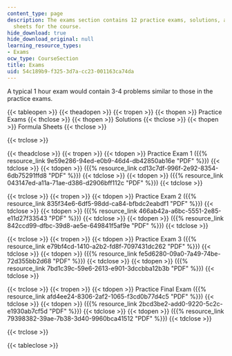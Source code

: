 ```yaml
---
content_type: page
description: The exams section contains 12 practice exams, solutions, and formula
  sheets for the course.
hide_download: true
hide_download_original: null
learning_resource_types:
- Exams
ocw_type: CourseSection
title: Exams
uid: 54c189b9-f325-3d7a-cc23-001163ca74da
---
```


A typical 1 hour exam would contain 3-4 problems similar to those in the practice exams.

{{< tableopen >}}
{{< theadopen >}}
{{< tropen >}}
{{< thopen >}}
Practice Exams
{{< thclose >}}
{{< thopen >}}
Solutions
{{< thclose >}}
{{< thopen >}}
Formula Sheets
{{< thclose >}}

{{< trclose >}}

{{< theadclose >}}
{{< tropen >}}
{{< tdopen >}}
Practice Exam 1 ({{% resource_link 9e59e286-94ed-e0b9-46d4-db42850ab16e "PDF" %}})
{{< tdclose >}}
{{< tdopen >}}
({{% resource_link cd13c7df-996f-2e92-8354-6db75291ffd8 "PDF" %}})
{{< tdclose >}}
{{< tdopen >}}
({{% resource_link 043147ed-a11a-71ae-d386-d2906bff112c "PDF" %}})
{{< tdclose >}}

{{< trclose >}}
{{< tropen >}}
{{< tdopen >}}
Practice Exam 2 ({{% resource_link 835f34e6-6df5-98dd-ca84-bfbdc2eabdf1 "PDF" %}})
{{< tdclose >}}
{{< tdopen >}}
({{% resource_link 466ab42a-a6bc-5551-2e85-e11d27f33543 "PDF" %}})
{{< tdclose >}}
{{< tdopen >}}
({{% resource_link 842ccd99-dfbc-39d8-ae5e-649841f5af9e "PDF" %}})
{{< tdclose >}}

{{< trclose >}}
{{< tropen >}}
{{< tdopen >}}
Practice Exam 3 ({{% resource_link e79bf4cd-1410-a2b2-fd8f-7097431dc262 "PDF" %}})
{{< tdclose >}}
{{< tdopen >}}
({{% resource_link fe5d6280-09a0-7a49-74be-72d355bb2d68 "PDF" %}})
{{< tdclose >}}
{{< tdopen >}}
({{% resource_link 7bd1c39c-59e6-2613-e901-3dccbba12b3b "PDF" %}})
{{< tdclose >}}

{{< trclose >}}
{{< tropen >}}
{{< tdopen >}}
Practice Final Exam ({{% resource_link afd4ee24-8306-2af2-1065-f3cd0b77d4c5 "PDF" %}})
{{< tdclose >}}
{{< tdopen >}}
({{% resource_link 2bcd3be2-add0-9220-5c2c-e1930ab7cf5d "PDF" %}})
{{< tdclose >}}
{{< tdopen >}}
({{% resource_link 79398382-39ae-7b38-3d40-9960bca41512 "PDF" %}})
{{< tdclose >}}

{{< trclose >}}

{{< tableclose >}}